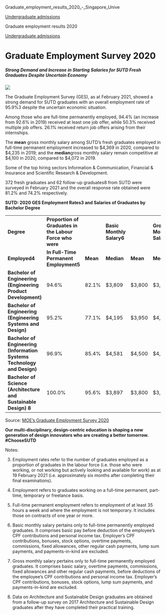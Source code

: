 Graduate_employment_results_2020_-_Singapore_Unive



[Undergraduate admissions](/admissions/undergraduate) 

Graduate employment results 2020

[Undergraduate admissions](https://www.sutd.edu.sg/admissions/undergraduate)

Graduate Employment Survey 2020
===============================

##### **Strong Demand and Increase in Starting Salaries for SUTD Fresh Graduates Despite Uncertain Economy**

![](https://www.sutd.edu.sg/wp-content/uploads/2025/02/info-grad-admissions-2020.png)


The Graduate Employment Survey (GES), as at February 2021, showed a strong demand for SUTD graduates with an overall employment rate of 95.9%3 despite the uncertain economic situation.



Among those who are full-time permanently employed, 94.4% (an increase from 92.6% in 2019) received at least one job offer, while 50.3% received multiple job offers. 26.1% received return job offers arising from their internships.



The **mean** gross monthly salary among SUTD’s fresh graduates employed in full-time permanent employment increased to $4,369 in 2020, compared to $4,235 in 2019; and the **median**gross monthly salary remain competitive at $4,100 in 2020, compared to $4,072 in 2019.



Some of the top hiring sectors Information & Communication, Financial & Insurance and Scientific Research & Development.



372 fresh graduates and 62 follow-up graduates8 from SUTD were surveyed in February 2021 and the overall response rate obtained were 81.2% and 74.2% respectively.



**SUTD: 2020 GES Employment Rates3 and Salaries of Graduates by Bachelor Degree**



|  |  |  |  |  |  |  |  |  |
| --- | --- | --- | --- | --- | --- | --- | --- | --- |
| **Degree** | **Proportion of Graduates in the Labour Force who were** | | **Basic Monthly Salary6** | | **Gross Monthly Salary7** | | | |
| **Employed4** | **In Full-Time Permanent Employment5** | **Mean** | **Median** | **Mean** | **Median** | **25th Percentile** | **75th Percentile** |
| **Bachelor of Engineering (Engineering Product Development)** | 94.6% | 82.1% | $3,809 | $3,800 | $3,901 | $3,800 | $3,500 | $4,150 |
| **Bachelor of Engineering (Engineering Systems and Design)** | 95.2% | 77.1% | $4,195 | $3,950 | $4,287 | $4,000 | $3,725 | $4,900 |
| **Bachelor of Engineering (Information Systems Technology and Design)** | 96.9% | 85.4% | $4,581 | $4,500 | $4,734 | $4,500 | $4,000 | $5,000 |
| **Bachelor of Science (Architecture and Sustainable Design) 8** | 100.0% | 95.6% | $3,897 | $3,800 | $3,982 | $3,800 | $3,500 | $4,070 |

Source: [MOE’s Graduate Employment Survey 2020](https://www.moe.gov.sg/-/media/files/post-secondary/ges-2020/web-publication-sutd-ges-2020.pdf)

**Our multi-disciplinary, design-centric education is shaping a new generation of design innovators who are creating a better tomorrow. #ChooseSUTD​**

Notes:

3. Employment rates refer to the number of graduates employed as a proportion of graduates in the labour force (i.e. those who were working, or not working but actively looking and available for work) as at 19 February 2021 (i.e. approximately six months after completing their final examinations).

4. Employment refers to graduates working on a full-time permanent, part-time, temporary or freelance basis.

5. Full-time permanent employment refers to employment of at least 35 hours a week and where the employment is not temporary. It includes those on contracts of one year or more.

6. Basic monthly salary pertains only to full-time permanently employed graduates. It comprises basic pay before deduction of the employee’s CPF contributions and personal income tax. Employer’s CPF contributions, bonuses, stock options, overtime payments, commissions, fixed allowances, other regular cash payments, lump sum payments, and payments-in-kind are excluded.

7. Gross monthly salary pertains only to full-time permanently employed graduates. It comprises basic salary, overtime payments, commissions, fixed allowances and other regular cash payments, before deductions of the employee’s CPF contributions and personal income tax. Employer’s CPF contributions, bonuses, stock options, lump sum payments, and payments-in-kind are excluded.

8. Data on Architecture and Sustainable Design graduates are obtained from a follow-up survey on 2017 Architecture and Sustainable Design graduates after they have completed their practical training.

